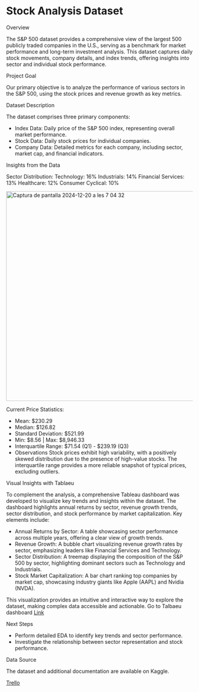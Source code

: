 # Stock Analysis Dataset

Overview

The S&P 500 dataset provides a comprehensive view of the largest 500 publicly traded companies in the U.S., serving as a benchmark for market performance and long-term investment analysis. This dataset captures daily stock movements, company details, and index trends, offering insights into sector and individual stock performance.

Project Goal

Our primary objective is to analyze the performance of various sectors in the S&P 500, using the stock prices and revenue growth as key metrics. 

Dataset Description

The dataset comprises three primary components:

- Index Data: Daily price of the S&P 500 index, representing overall market performance.
- Stock Data: Daily stock prices for individual companies.
- Company Data: Detailed metrics for each company, including sector, market cap, and financial indicators.

Insights from the Data

Sector Distribution:
Technology: 16%
Industrials: 14%
Financial Services: 13%
Healthcare: 12%
Consumer Cyclical: 10%

<img width="564" alt="Captura de pantalla 2024-12-20 a les 7 04 32" src="https://github.com/user-attachments/assets/d1cf5de7-9a23-43b6-a1d5-1a0d44f55745" />

Current Price Statistics:
- Mean: $230.29
- Median: $126.82
- Standard Deviation: $521.99
- Min: $8.56 | Max: $8,946.33
- Interquartile Range: $71.54 (Q1) - $239.19 (Q3)
- Observations
Stock prices exhibit high variability, with a positively skewed distribution due to the presence of high-value stocks.
The interquartile range provides a more reliable snapshot of typical prices, excluding outliers.

Visual Insights with Tablaeu 

To complement the analysis, a comprehensive Tableau dashboard was developed to visualize key trends and insights within the dataset. The dashboard highlights annual returns by sector, revenue growth trends, sector distribution, and stock performance by market capitalization. Key elements include:

- Annual Returns by Sector: A table showcasing sector performance across multiple years, offering a clear view of growth trends.
- Revenue Growth: A bubble chart visualizing revenue growth rates by sector, emphasizing leaders like Financial Services and Technology.
- Sector Distribution: A treemap displaying the composition of the S&P 500 by sector, highlighting dominant sectors such as Technology and Industrials.
- Stock Market Capitalization: A bar chart ranking top companies by market cap, showcasing industry giants like Apple (AAPL) and Nvidia (NVDA).
  
This visualization provides an intuitive and interactive way to explore the dataset, making complex data accessible and actionable. Go to Talbaeu dashboard [Link](https://public.tableau.com/views/sp_dasboard/Dashboard1?:language=es-ES&:sid=&:redirect=auth&:display_count=n&:origin=viz_share_link)

Next Steps

- Perform detailed EDA to identify key trends and sector performance.
- Investigate the relationship between sector representation and stock performance.

Data Source

The dataset and additional documentation are available on Kaggle.

[Trello](https://trello.com/invite/b/6764481cc3567a4e21241b26/ATTI85e6dc8bf26ce3a348e7be14d76a68bd66992FC5/midproject)
